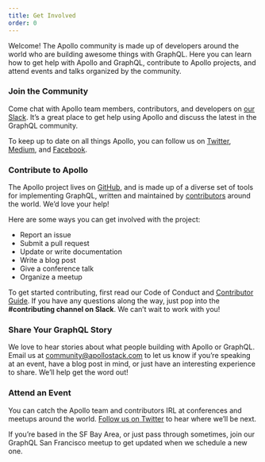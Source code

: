 ```yaml
---
title: Get Involved
order: 0
---
```

Welcome! The Apollo community is made up of developers around the world who are building awesome things with GraphQL. Here you can learn how to get help with Apollo and GraphQL, contribute to Apollo projects, and attend events and talks organized by the community.

### Join the Community 

Come chat with Apollo team members, contributors, and developers on [our Slack](http://www.apollostack.com/#slack). It’s a great place to get help using Apollo and discuss the latest in the GraphQL community.

To keep up to date on all things Apollo, you can follow us on [Twitter](https://twitter.com/apollostack), [Medium](https://medium.com/apollo-stack), and [Facebook](https://www.facebook.com/theapollostack/). 

### Contribute to Apollo

The Apollo project lives on [GitHub](https://github.com/apollostack), and is made up of a diverse set of tools for implementing GraphQL, written and maintained by [contributors](https://github.com/orgs/apollostack/people) around the world. We’d love your help!

Here are some ways you can get involved with the project:

- Report an issue
- Submit a pull request
- Update or write documentation
- Write a blog post
- Give a conference talk
- Organize a meetup

To get started contributing, first read our Code of Conduct and [Contributor Guide](http://dev.apollodata.com/community/contributing.html). If you have any questions along the way, just pop into the **#contributing channel on Slack**. We can’t wait to work with you!

### Share Your GraphQL Story 

We love to hear stories about what people building with Apollo or GraphQL. Email us at [community@apollostack.com](mailto:community@apollostack.com) to let us know if you’re speaking at an event, have a blog post in mind, or just have an interesting experience to share. We’ll help get the word out!

### Attend an Event 

You can catch the Apollo team and contributors IRL at conferences and meetups around the world. [Follow us on Twitter](http://apollostack.com) to hear where we’ll be next.

If you’re based in the SF Bay Area, or just pass through sometimes, join our GraphQL San Francisco meetup to get updated when we schedule a new one. 
